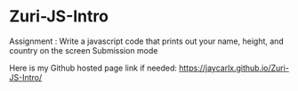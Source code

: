# Zuri-JS-Intro
Assignment  : Write a javascript code that prints out your name, height, and country on the screen  Submission mode

Here is my Github hosted page link if needed: https://jaycarlx.github.io/Zuri-JS-Intro/